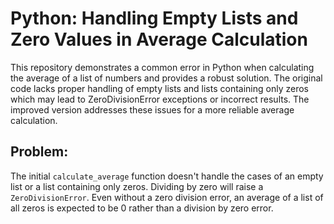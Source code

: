 # Python: Handling Empty Lists and Zero Values in Average Calculation

This repository demonstrates a common error in Python when calculating the average of a list of numbers and provides a robust solution.  The original code lacks proper handling of empty lists and lists containing only zeros which may lead to ZeroDivisionError exceptions or incorrect results. The improved version addresses these issues for a more reliable average calculation.

## Problem:
The initial `calculate_average` function doesn't handle the cases of an empty list or a list containing only zeros. Dividing by zero will raise a `ZeroDivisionError`.  Even without a zero division error, an average of a list of all zeros is expected to be 0 rather than a division by zero error.
